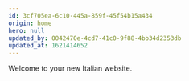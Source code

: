 ```yaml
---
id: 3cf705ea-6c10-445a-859f-45f54b15a434
origin: home
hero: null
updated_by: 0042470e-4cd7-41c0-9f88-4bb34d2353db
updated_at: 1621414652
---
```

Welcome to your new Italian website.